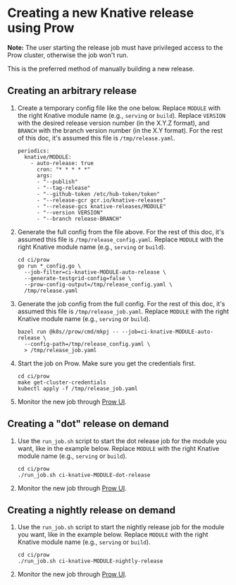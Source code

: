# Creating a new Knative release using Prow

**Note:** The user starting the release job must have privileged access to the
Prow cluster, otherwise the job won't run.

This is the preferred method of manually building a new release.

## Creating an arbitrary release

1. Create a temporary config file like the one below. Replace `MODULE` with the
   right Knative module name (e.g., `serving` or `build`). Replace `VERSION`
   with the desired release version number (in the X.Y.Z format), and `BRANCH`
   with the branch version number (in the X.Y format). For the rest of this doc,
   it's assumed this file is `/tmp/release.yaml`.

   ```
   periodics:
     knative/MODULE:
       - auto-release: true
         cron: "* * * * *"
         args:
         - "--publish"
         - "--tag-release"
         - "--github-token /etc/hub-token/token"
         - "--release-gcr gcr.io/knative-releases"
         - "--release-gcs knative-releases/MODULE"
         - "--version VERSION"
         - "--branch release-BRANCH"
   ```

1. Generate the full config from the file above. For the rest of this doc, it's
   assumed this file is `/tmp/release_config.yaml`. Replace `MODULE` with the
   right Knative module name (e.g., `serving` or `build`).

   ```
   cd ci/prow
   go run *_config.go \
     --job-filter=ci-knative-MODULE-auto-release \
     --generate-testgrid-config=false \
     --prow-config-output=/tmp/release_config.yaml \
     /tmp/release.yaml
   ```

1. Generate the job config from the full config. For the rest of this doc, it's
   assumed this file is `/tmp/release_job.yaml`. Replace `MODULE` with the right
   Knative module name (e.g., `serving` or `build`).

   ```
   bazel run @k8s//prow/cmd/mkpj -- --job=ci-knative-MODULE-auto-release \
     --config-path=/tmp/release_config.yaml \
     > /tmp/release_job.yaml
   ```

1. Start the job on Prow. Make sure you get the credentials first.

   ```
   cd ci/prow
   make get-cluster-credentials
   kubectl apply -f /tmp/release_job.yaml
   ```

1. Monitor the new job through [Prow UI](https://prow.knative.dev).

## Creating a "dot" release on demand

1. Use the `run_job.sh` script to start the dot release job for the module you
   want, like in the example below. Replace `MODULE` with the right Knative
   module name (e.g., `serving` or `build`).

   ```
   cd ci/prow
   ./run_job.sh ci-knative-MODULE-dot-release
   ```

1. Monitor the new job through [Prow UI](https://prow.knative.dev).

## Creating a nightly release on demand

1. Use the `run_job.sh` script to start the nightly release job for the module
   you want, like in the example below. Replace `MODULE` with the right Knative
   module name (e.g., `serving` or `build`).

   ```
   cd ci/prow
   ./run_job.sh ci-knative-MODULE-nightly-release
   ```

1. Monitor the new job through [Prow UI](https://prow.knative.dev).
